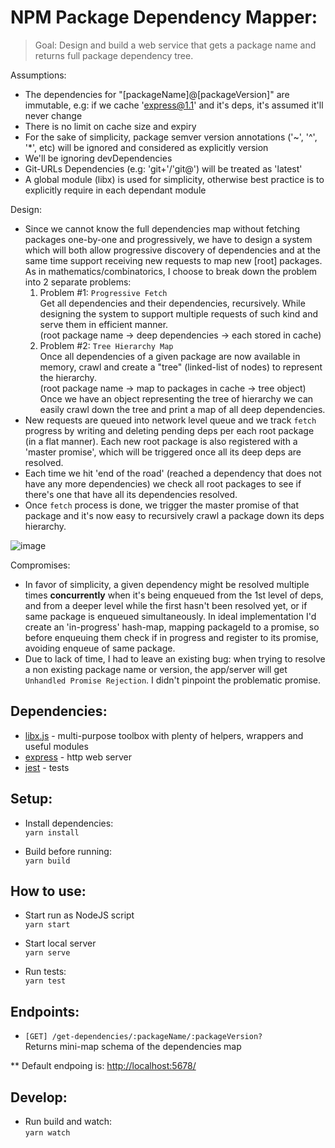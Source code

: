 # NPM Package Dependency Mapper:
> Goal: Design and build a web service that gets a package name and returns full package dependency tree.

Assumptions:
* The dependencies for "[packageName]@[packageVersion]" are immutable, e.g: if we cache 'express@1.1' and it's deps, it's assumed it'll never change
* There is no limit on cache size and expiry
* For the sake of simplicity, package semver version annotations ('~', '^', '*', etc) will be ignored and considered as explicitly version
* We'll be ignoring devDependencies
* Git-URLs Dependencies (e.g: 'git+'/'git@') will be treated as 'latest'
* A global module (libx) is used for simplicity, otherwise best practice is to explicitly require in each dependant module


Design:
* Since we cannot know the full dependencies map without fetching packages one-by-one and progressively, we have to design a system which will both allow progressive discovery of dependencies and at the same time support receiving new requests to map new [root] packages.  
As in mathematics/combinatorics, I choose to break down the problem into 2 separate problems:
	1. Problem #1: `Progressive Fetch`   
	Get all dependencies and their dependencies, recursively. While designing the system to support multiple requests of such kind and serve them in efficient manner.   
	(root package name -> deep dependencies -> each stored in cache)
	2. Problem #2: `Tree Hierarchy Map`   
	Once all dependencies of a given package are now available in memory, crawl and create a "tree" (linked-list of nodes) to represent the hierarchy.  
	(root package name -> map to packages in cache -> tree object)   
	Once we have an object representing the tree of hierarchy we can easily crawl down the tree and print a map of all deep dependencies.
* New requests are queued into network level queue and we track `fetch` progress by writing and deleting pending deps per each root package (in a flat manner). Each new root package is also registered with a 'master promise', which will be triggered once all its deep deps are resolved.
* Each time we hit 'end of the road' (reached a dependency that does not have any more dependencies) we check all root packages to see if there's one that have all its dependencies resolved.
* Once `fetch` process is done, we trigger the master promise of that package and it's now easy to recursively crawl a package down its deps hierarchy.

![image](https://user-images.githubusercontent.com/246724/68532273-01ac5a80-0324-11ea-8b4f-0ba268ca91b8.png)


Compromises:
* In favor of simplicity, a given dependency might be resolved multiple times __concurrently__ when it's being enqueued from the 1st level of deps, and from a deeper level while the first hasn't been resolved yet, or if same package is enqueued simultaneously. In ideal implementation I'd create an 'in-progress' hash-map, mapping packageId to a promise, so before enqueuing them check if in progress and register to its promise,  avoiding enqueue of same package.
* Due to lack of time, I had to leave an existing bug: when trying to resolve a non existing package name or version, the app/server will get `Unhandled Promise Rejection`. I didn't pinpoint the problematic promise.


## Dependencies:
- [libx.js](https://github.com/Livshitz/libx.js) - multi-purpose toolbox with plenty of helpers, wrappers and useful modules
- [express](https://github.com/expressjs/express) - http web server
- [jest](https://github.com/facebook/jest) - tests


## Setup:
* Install dependencies:   
```yarn install```

* Build before running:   
```yarn build```


## How to use:
- Start run as NodeJS script   
`yarn start`

- Start local server   
`yarn serve`

- Run tests:   
```yarn test```   


## Endpoints:
- `[GET] /get-dependencies/:packageName/:packageVersion?`  
Returns mini-map schema of the dependencies map

** Default endpoing is: [http://localhost:5678/](http://localhost:5678/)


## Develop:
* Run build and watch:   
```yarn watch```
